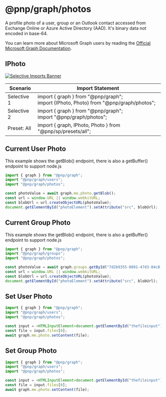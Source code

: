 # @pnp/graph/photos

A profile photo of a user, group or an Outlook contact accessed from Exchange Online or Azure Active Directory (AAD). It's binary data not encoded in base-64.

You can learn more about Microsoft Graph users by reading the [Official Microsoft Graph Documentation](https://docs.microsoft.com/en-us/graph/api/resources/user?view=graph-rest-1.0).

## IPhoto

[![Selective Imports Banner](https://img.shields.io/badge/Selective%20Imports-informational.svg)](../concepts/selective-imports.md)  

|Scenario|Import Statement|
|--|--|
|Selective 1|import { graph } from "@pnp/graph";<br />import {IPhoto, Photo} from "@pnp/graph/photos";|
|Selective 2|import { graph } from "@pnp/graph";<br />import "@pnp/graph/photos";|
|Preset: All|import { graph, IPhoto, Photo } from "@pnp/sp/presets/all";|

## Current User Photo

This example shows the getBlob() endpoint, there is also a getBuffer() endpoint to support node.js

```TypeScript
import { graph } from "@pnp/graph";
import "@pnp/graph/users";
import "@pnp/graph/photos";

const photoValue = await graph.me.photo.getBlob();
const url = window.URL || window.webkitURL;
const blobUrl = url.createObjectURL(photoValue);
document.getElementById("photoElement").setAttribute("src", blobUrl);
```

## Current Group Photo

This example shows the getBlob() endpoint, there is also a getBuffer() endpoint to support node.js

```TypeScript
import { graph } from "@pnp/graph";
import "@pnp/graph/groups";
import "@pnp/graph/photos";

const photoValue = await graph.groups.getById("7d2b9355-0891-47d3-84c8-bf2cd9c62177").photo.getBlob();
const url = window.URL || window.webkitURL;
const blobUrl = url.createObjectURL(photoValue);
document.getElementById("photoElement").setAttribute("src", blobUrl);
```

## Set User Photo

```TypeScript
import { graph } from "@pnp/graph";
import "@pnp/graph/users";
import "@pnp/graph/photos";

const input = <HTMLInputElement>document.getElementById("thefileinput");
const file = input.files[0];
await graph.me.photo.setContent(file);
```

## Set Group Photo

```TypeScript
import { graph } from "@pnp/graph";
import "@pnp/graph/users";
import "@pnp/graph/photos";

const input = <HTMLInputElement>document.getElementById("thefileinput");
const file = input.files[0];
await graph.me.photo.setContent(file);
```
